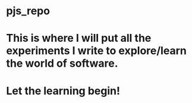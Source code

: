 # pjs_repo
# This is where I will put all the experiments I write to explore/learn the world of software.
# Let the learning begin!
